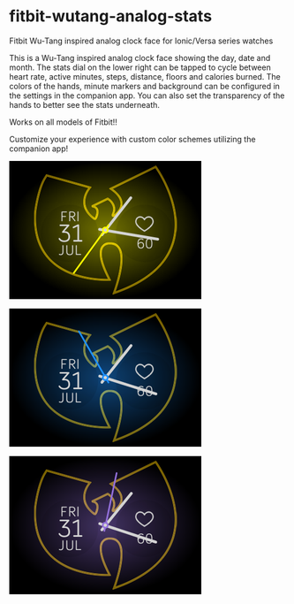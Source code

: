 # fitbit-wutang-analog-stats
Fitbit Wu-Tang inspired analog clock face for Ionic/Versa series watches

This is a Wu-Tang inspired analog clock face showing the day, date and month. The stats dial on the lower right can be tapped to cycle between heart rate, active minutes, steps, distance, floors and calories burned. The colors of the hands, minute markers and background can be configured in the settings in the companion app. You can also set the transparency of the hands to better see the stats underneath.

Works on all models of Fitbit!!

Customize your experience with custom color schemes utilizing the companion app!

![Alt text](/wutang-analog-stats-screenshot.png?raw=true "Fitbit Ionic Screenshot")

![Alt text](/wutang-analog-stats-screenshot-2.png?raw=true "Fitbit Ionic Screenshot")

![Alt text](/wutang-analog-stats-screenshot-3.png?raw=true "Fitbit Ionic Screenshot")
